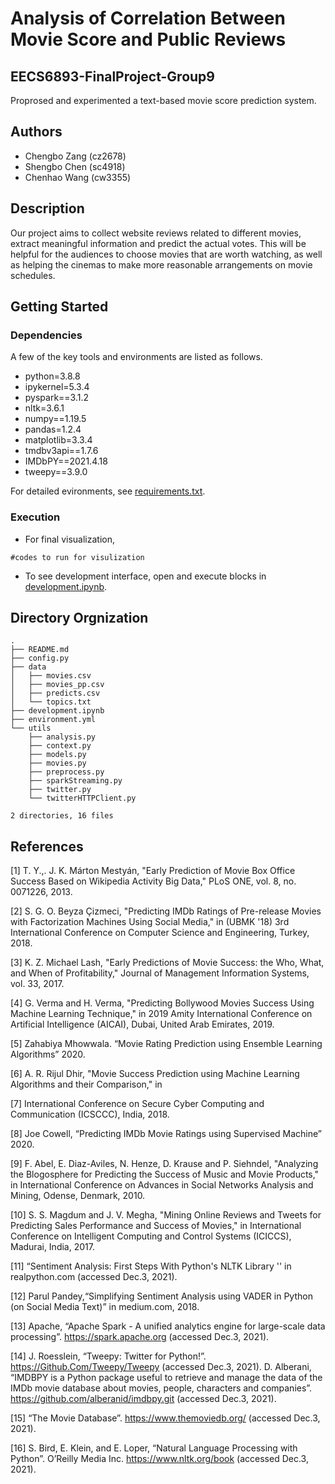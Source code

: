 
# Analysis of Correlation Between Movie Score and Public Reviews
## EECS6893-FinalProject-Group9

Proprosed and experimented a text-based movie score prediction system. 

## Authors
* Chengbo Zang (cz2678)
* Shengbo Chen (sc4918)
* Chenhao Wang (cw3355)

## Description

Our project aims to collect website reviews related to different movies, extract meaningful information and predict the actual votes. This will be helpful for the audiences to choose movies that are worth watching, as well as helping the cinemas to make more reasonable arrangements on movie schedules.

## Getting Started

### Dependencies

A few of the key tools and environments are listed as follows. 
* python=3.8.8
* ipykernel=5.3.4
* pyspark==3.1.2
* nltk=3.6.1
* numpy==1.19.5
* pandas=1.2.4
* matplotlib=3.3.4
* tmdbv3api==1.7.6
* IMDbPY==2021.4.18
* tweepy==3.9.0

For detailed evironments, see [requirements.txt](https://github.com/harrypotter1501/e6893-project/blob/d866675501389a6f5c81839729c7a25a762fa6f5/requirements.txt). 

### Execution

* For final visualization, 
```
#codes to run for visulization
```
* To see development interface, open and execute blocks in [development.ipynb](https://github.com/harrypotter1501/e6893-project/blob/d866675501389a6f5c81839729c7a25a762fa6f5/development.ipynb). 

## Directory Orgnization

```
.
├── README.md
├── config.py
├── data
│   ├── movies.csv
│   ├── movies_pp.csv
│   ├── predicts.csv
│   └── topics.txt
├── development.ipynb
├── environment.yml
└── utils
    ├── analysis.py
    ├── context.py
    ├── models.py
    ├── movies.py
    ├── preprocess.py
    ├── sparkStreaming.py
    ├── twitter.py
    └── twitterHTTPClient.py

2 directories, 16 files
```

## References

[1] T. Y.,. J. K. Márton Mestyán, "Early Prediction of Movie Box Office Success Based on Wikipedia Activity Big Data," PLoS ONE, vol. 8, no. 0071226, 2013.

[2] S. G. O. Beyza Çizmeci, "Predicting IMDb Ratings of Pre-release Movies with Factorization Machines Using Social Media," in (UBMK '18) 3rd International Conference on Computer Science and Engineering, Turkey, 2018.

[3] K. Z. Michael Lash, "Early Predictions of Movie Success: the Who, What, and When of Profitability," Journal of Management Information Systems, vol. 33, 2017.

[4] G. Verma and H. Verma, "Predicting Bollywood Movies Success Using Machine Learning Technique," in 2019 Amity International Conference on Artificial Intelligence (AICAI), Dubai, United Arab Emirates, 2019.

[5] Zahabiya Mhowwala. “Movie Rating Prediction using Ensemble Learning Algorithms” 2020.

[6] A. R. Rijul Dhir, "Movie Success Prediction using Machine Learning Algorithms and their Comparison," in 

[7] International Conference on Secure Cyber Computing and Communication (ICSCCC), India, 2018.

[8] Joe Cowell, “Predicting IMDb Movie Ratings using Supervised Machine” 2020.

[9] F. Abel, E. Diaz-Aviles, N. Henze, D. Krause and P. Siehndel, "Analyzing the Blogosphere for Predicting the Success of Music and Movie Products," in International Conference on Advances in Social Networks Analysis and Mining, Odense, Denmark, 2010.

[10] S. S. Magdum and J. V. Megha, "Mining Online Reviews and Tweets for Predicting Sales Performance and Success of Movies," in International Conference on Intelligent Computing and Control Systems (ICICCS), Madurai, India, 2017.

[11] “Sentiment Analysis: First Steps With Python's NLTK Library '' in realpython.com (accessed Dec.3,  2021).

[12] Parul Pandey,“Simplifying Sentiment Analysis using VADER in Python (on Social Media Text)” in medium.com, 2018.

[13] Apache, “Apache Spark - A unified analytics engine for large-scale data processing”. https://spark.apache.org (accessed Dec.3,  2021). 

[14] J. Roesslein, “Tweepy: Twitter for Python!”. https://Github.Com/Tweepy/Tweepy (accessed Dec.3,  2021).
D. Alberani, “IMDBPY is a Python package useful to retrieve and manage the data of the IMDb movie database about movies, people, characters and companies”. https://github.com/alberanid/imdbpy.git (accessed Dec.3,  2021).

[15] “The Movie Database”. https://www.themoviedb.org/ (accessed Dec.3,  2021). 

[16] S. Bird, E. Klein, and E. Loper, “Natural Language Processing with Python”. O’Reilly Media Inc. https://www.nltk.org/book (accessed Dec.3,  2021).

